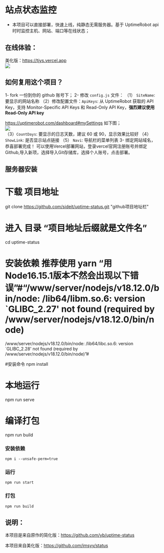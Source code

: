 # 站点状态监控
- 本项目可以直接部署，快速上线，纯静态无需服务器。基于 UptimeRobot api 时时监控主机、网站、端口等在线状态；

## 在线体验：  
美化版：<https://tjys.vercel.app>  
![](https://gcore.jsdelivr.net/gh/Qikaile/cdn/img/Snipaste_2022-08-09_09-25-53.jpg)

## 如何复用这个项目？  
1- fork 一份到你的 github 账号下；
2- 修改 `config.js` 文件：
   （1） `SiteName`: 要显示的网站名称
   （2）修改配置文件：`ApiKeys`: 从 UptimeRobot 获取的 API Key，支持 Monitor-Specific API Keys 和 Read-Only API Key，**强烈建议使用 Read-Only API  key**

<https://uptimerobot.com/dashboard#mySettings> 如下图；  
![](https://gcore.jsdelivr.net/gh/Qikaile/cdn/img/warn.png.png)  
   （3）`CountDays`: 要显示的日志天数，建议 60 或 90，显示效果比较好
   （4）`ShowLink`: 是否显示站点链接
   （5） `Navi`: 导航栏的菜单列表
3- 绑定网站域名，恭喜部署完成！
可以使用Vercel部署网站，登录vercel官网注册账号并绑定Github,导入新项，选择导入Git存储库，选择个人账号，点击部署。

## 服务器安装

# 下载 项目地址
git clone https://github.com/sideit/uptime-status.git  "github项目地址栏"

# 进入 目录 “项目地址后缀就是文件名”

cd uptime-status

# 安装依赖 推荐使用 yarn  “用Node16.15.1版本不然会出现以下错误”#“/www/server/nodejs/v18.12.0/bin/node: /lib64/libm.so.6: version `GLIBC_2.27' not found (required by /www/server/nodejs/v18.12.0/bin/node)
/www/server/nodejs/v18.12.0/bin/node: /lib64/libc.so.6: version `GLIBC_2.28' not found (required by /www/server/nodejs/v18.12.0/bin/node)”#

#安装命令
npm install

# 本地运行 
npm run serve

# 编译打包
npm run build

### 安装依赖 
```
npm i --unsafe-perm=true
```
### 运行
```
npm run start
```
### 打包
```
npm run build
```

## 说明：
本项目是来自原作的简化版：https://github.com/yb/uptime-status

本项目来自美化版：https://github.com/imsyy/status 

